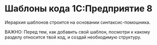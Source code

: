 # Шаблоны кода 1С:Предприятие 8

Иерархия шаблонов строится на основании синтаксис-помошника.

ВАЖНО: Перед тем, как добавить свой шаблон, посмотри к какому разделу относится твой код, и создай необходимую структуру.

